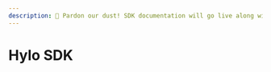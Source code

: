 ```yaml
---
description: 🚧 Pardon our dust! SDK documentation will go live along with the protocol. 🚧
---
```


# Hylo SDK


